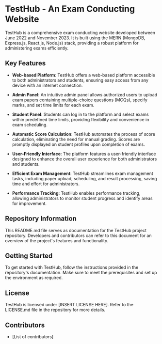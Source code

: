 # TestHub - An Exam Conducting Website

TestHub is a comprehensive exam conducting website developed between June 2022 and November 2023. It is built using the MERN (MongoDB, Express.js, React.js, Node.js) stack, providing a robust platform for administering exams efficiently.

## Key Features

- **Web-based Platform**: TestHub offers a web-based platform accessible to both administrators and students, ensuring easy access from any device with an internet connection.

- **Admin Panel**: An intuitive admin panel allows authorized users to upload exam papers containing multiple-choice questions (MCQs), specify marks, and set time limits for each exam.

- **Student Panel**: Students can log in to the platform and select exams within predefined time limits, providing flexibility and convenience in exam scheduling.

- **Automatic Score Calculation**: TestHub automates the process of score calculation, eliminating the need for manual grading. Scores are promptly displayed on student profiles upon completion of exams.

- **User-Friendly Interface**: The platform features a user-friendly interface designed to enhance the overall user experience for both administrators and students.

- **Efficient Exam Management**: TestHub streamlines exam management tasks, including paper upload, scheduling, and result processing, saving time and effort for administrators.

- **Performance Tracking**: TestHub enables performance tracking, allowing administrators to monitor student progress and identify areas for improvement.

## Repository Information

This README.md file serves as documentation for the TestHub project repository. Developers and contributors can refer to this document for an overview of the project's features and functionality.

## Getting Started

To get started with TestHub, follow the instructions provided in the repository's documentation. Make sure to meet the prerequisites and set up the environment as required.

## License

TestHub is licensed under [INSERT LICENSE HERE]. Refer to the LICENSE.md file in the repository for more details.

## Contributors

- [List of contributors]
